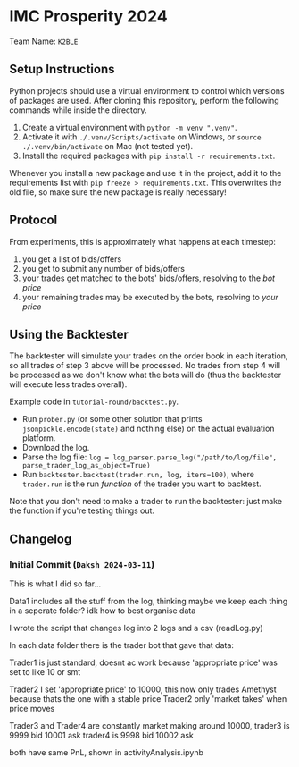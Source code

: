 # IMC Prosperity 2024

Team Name: `K2BLE`

## Setup Instructions

Python projects should use a virtual environment to control which versions of packages are used. After cloning this repository, perform the following commands while inside the directory.

1. Create a virtual environment with `python -m venv ".venv"`.
1. Activate it with `./.venv/Scripts/activate` on Windows, or `source ./.venv/bin/activate` on Mac (not tested yet).
1. Install the required packages with `pip install -r requirements.txt`.

Whenever you install a new package and use it in the project, add it to the requirements list with `pip freeze > requirements.txt`. This overwrites the old file, so make sure the new package is really necessary!

## Protocol

From experiments, this is approximately what happens at each timestep:

1. you get a list of bids/offers
2. you get to submit any number of bids/offers
3. your trades get matched to the bots' bids/offers, resolving to the *bot price*
4. your remaining trades may be executed by the bots, resolving to *your price*

## Using the Backtester

The backtester will simulate your trades on the order book in each iteration, so all trades of step 3 above will be processed. No trades from step 4 will be processed as we don't know what the bots will do (thus the backtester will execute less trades overall).

Example code in `tutorial-round/backtest.py`.

- Run `prober.py` (or some other solution that prints `jsonpickle.encode(state)` and nothing else) on the actual evaluation platform.
- Download the log.
- Parse the log file: `log = log_parser.parse_log("/path/to/log/file", parse_trader_log_as_object=True)`
- Run `backtester.backtest(trader.run, log, iters=100)`, where `trader.run` is the run *function* of the trader you want to backtest.

Note that you don't need to make a trader to run the backtester: just make the function if you're testing things out.

## Changelog

### Initial Commit (`Daksh 2024-03-11`)

This is what I did so far...

Data1 includes all the stuff from the log, thinking maybe we keep each thing in a seperate folder? idk how to best organise data

I wrote the script that changes log into 2 logs and a csv (readLog.py)

In each data folder there is the trader bot that gave that data:

Trader1 is just standard, doesnt ac work because 'appropriate price' was set to like 10 or smt

Trader2 I set 'appropriate price' to 10000, this now only trades Amethyst because thats the one with a stable price
Trader2 only 'market takes' when price moves

Trader3 and Trader4 are constantly market making around 10000,
trader3 is 9999 bid 10001 ask
trader4 is 9998 bid 10002 ask

both have same PnL, shown in activityAnalysis.ipynb
